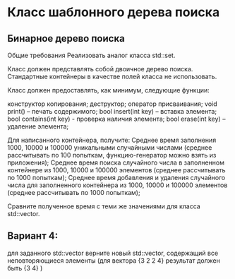 # Класс шаблонного дерева поиска
## Бинарное дерево поиска
Общие требования
Реализовать аналог класса std::set<int>. 

Класс должен представлять собой двоичное дерево поиска.
Стандартные контейнеры в качестве полей класса не использовать.

Класс должен предоставлять, как минимум, следующие функции:

конструктор копирования;
деструктор;
оператор присваивания;
void print() – печать содержимого;
bool insert(int key) – вставка элемента;
bool contains(int key) -  проверка наличия элемента;
bool erase(int key) – удаление элемента;

Для написанного контейнера, получите:
Среднее время заполнения 1000, 10000 и 100000 уникальными случайными числами (среднее рассчитывать по 100 попыткам, функцию-генератор можно взять из приложения);
Среднее время поиска случайного числа в заполненном контейнере из 1000, 10000 и 100000 элементов (среднее рассчитывать по 1000 попыткам);
Среднее время добавления и удаления случайного числа для заполненного контейнера из 1000, 10000 и 100000 элементов (среднее рассчитывать по 1000 попыткам);

Сравните полученное время с теми же значениями для класса std::vector<int>.


## Вариант 4:
для заданного std::vector<int> верните новый std::vector<int>, содержащий все неповторяющиеся элементы (для вектора {3 2 2 4} результат должен быть {3 4} )
